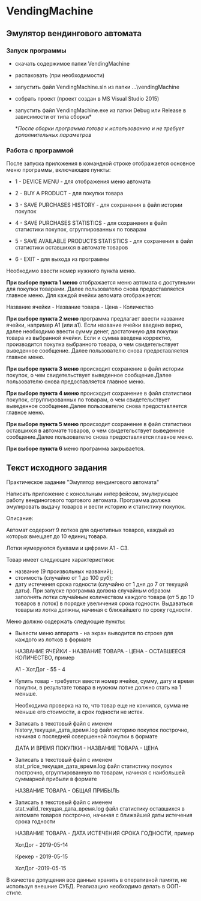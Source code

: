 # VendingMachine
## Эмулятор вендингового автомата

### Запуск программы

- скачать содержимое папки VendingMachine
- распаковать (при необходимости)
- запустить файл VendingMachine.sln из папки ...\vendingMachine
- собрать проект (проект создан в MS Visual Studio 2015)
- запустить файл VendingMachine.exe из папки Debug или Release в зависимости от типа сборки*

  **После сборки программа готова к использованию и не требует дополнительных параметров*

### Работа с программой

После запуска приложения в командной строке отображается основное меню программы, включающее пункты:

- 1 - DEVICE MENU  - для отображения меню автомата

- 2 - BUY A PRODUCT - для покупки товара

- 3 - SAVE PURCHASES HISTORY - для сохранения в файл истории покупок

- 4 - SAVE PURCHASES STATISTICS - для сохранения в файл статистики покупок, сгруппированных по товарам

- 5 - SAVE AVAILABLE PRODUCTS STATISTICS - для сохранения в файл статистики оставшихся в автомате товаров

- 6 - EXIT - для выхода из программы

Необходимо ввести номер нужного пункта меню.

**При выборе пункта 1 меню** отображается меню автомата с доступными для покупки товарами. Далее пользователю снова предоставляется главное меню. Для каждой ячейки автомата отображается:

Название ячейки - Название товара - Цена - Количество

**При выборе пункта 2 меню**  программа предлагает ввести название ячейки, например A1 (или a1). Если название ячейки введено верно, далее необходимо ввести сумму денег, достаточную для покупки товара из выбранной ячейки. Если и сумма введена корректно, производится покупка выбранного товара, о чем свидетельствует выведенное сообщение. Далее пользователю снова предоставляется главное меню.

**При выборе пункта 3 меню** происходит сохранение в файл истории покупок, о чем свидетельствует выведенное сообщение.Далее пользователю снова предоставляется главное меню.

**При выборе пункта 4 меню** происходит сохранение в файл статистики покупок, сгруппированных по товарам, о чем свидетельствует выведенное сообщение.Далее пользователю снова предоставляется главное меню.

**При выборе пункта 5 меню** происходит сохранение в файл статистики оставшихся в автомате товаров, о чем свидетельствует выведенное сообщение.Далее пользователю снова предоставляется главное меню.

**При выборе пункта 6** меню программа закрывается.

## Текст исходного задания

Практическое задание "Эмулятор вендингового автомата"

Написать приложение с консольным интерфейсом, эмулирующее работу вендиногового торгового автомата. Программа должна эмулировать выдачу товаров и вести историю и статистику покупок.

Описание:

Автомат содержит 9 лотков для однотипных товаров, каждый из которых вмещает до 10 единиц товара.

Лотки нумеруются буквами и цифрами A1 - С3.

Товар имеет следующие характеристики:
- название (9 произвольных названий);
- стоимость (случайно от 1 до 100 руб);
- дату истечения срока годности (случайно от 1 дня до 7 от текущей даты).
При запуске программа должна случайным образом заполнять лотки случайным количеством каждого товара (от 5 до 10 товаров в лоток) в порядке увеличения срока годности. Выдаваться товары из лотка должны, начиная с ближайшего по сроку годности.

Меню должно содержать следующие пункты:

- Вывести меню аппарата - на экран выводится по строке для каждого из лотков в формате

	НАЗВАНИЕ ЯЧЕЙКИ - НАЗВАНИЕ ТОВАРА - ЦЕНА - ОСТАВШЕЕСЯ КОЛИЧЕСТВО, пример 
  
	A1 - ХотДог - 55 - 4
  
- Купить товар - требуется ввести номер ячейки, сумму, дату и время покупки, в результате товара в нужном лотке должно стать на 1 меньше.

	Необходима проверка на то, что товар еще не кончился, сумма не меньше его стоимости, а срок годности не истек.
  
- Записать в текстовый файл с именем history_текущая_дата_время.log файл историю покупок построчно, начиная с последней совершенной покупки в формате

	ДАТА И ВРЕМЯ ПОКУПКИ - НАЗВАНИЕ ТОВАРА - ЦЕНА  
  
- Записать в текстовый файл с именем stat_price_текущая_дата_время.log файл статистику покупок построчно, сгруппированную по товарам, начиная с наибольшей суммарной прибыли в формате

	НАЗВАНИЕ ТОВАРА - ОБЩАЯ ПРИБЫЛЬ
  
- Записать в текстовый файл с именем stat_valid_текущая_дата_время.log файл статистику оставшихся в автомате товаров построчно, начиная с ближайшей даты истечения срока годности

	НАЗВАНИЕ ТОВАРА - ДАТА ИСТЕЧЕНИЯ СРОКА ГОДНОСТИ, пример 
  
  ХотДог - 2019-05-14
  
  Крекер - 2019-05-15
  
 	ХотДог -2019-05-15
  
В качестве допущения все данные хранить в оперативной памяти, не используя внешние СУБД.
Реализацию необходимо делать в ООП-стиле.
